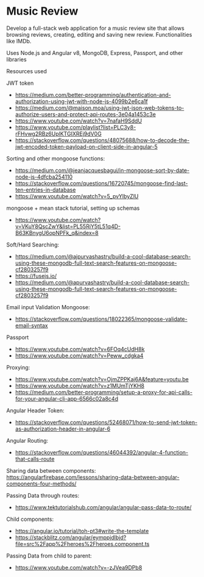 # Music Review 

Develop a full-stack web application for a music review site that allows browsing reviews, creating, editing and saving new review. Functionalities like IMDb.

Uses Node.js and Angular v8, MongoDB, Express, Passport, and other libraries 


Resources used

JWT token 
- https://medium.com/better-programming/authentication-and-authorization-using-jwt-with-node-js-4099b2e6ca1f
- https://medium.com/@maison.moa/using-jwt-json-web-tokens-to-authorize-users-and-protect-api-routes-3e04a1453c3e
- https://www.youtube.com/watch?v=7nafaH9SddU 
- https://www.youtube.com/playlist?list=PLC3y8-rFHvwg2RBz6UplKTGIXREj9dV0G
- https://stackoverflow.com/questions/48075688/how-to-decode-the-jwt-encoded-token-payload-on-client-side-in-angular-5

Sorting and other mongoose functions:
-  https://medium.com/@jeanjacquesbagui/in-mongoose-sort-by-date-node-js-4dfcba254110
- https://stackoverflow.com/questions/16720745/mongoose-find-last-ten-entries-in-database
- https://www.youtube.com/watch?v=5_pvYIbyZlU

mongoose + mean stack tutorial, setting up schemas 
- https://www.youtube.com/watch?v=VKuY8QscZwY&list=PL55RiY5tL51q4D-B63KBnygU6opNPFk_q&index=8

Soft/Hard Searching: 
- https://medium.com/@ajpurvashastry/build-a-cool-database-search-using-these-mongodb-full-text-search-features-on-mongoose-cf2803257f9
- https://fusejs.io/
- https://medium.com/@apurvashastry/build-a-cool-database-search-using-these-mongodb-full-text-search-features-on-mongoose-cf2803257f9

Email input Validation Mongoose:
- https://stackoverflow.com/questions/18022365/mongoose-validate-email-syntax

Passport
- https://www.youtube.com/watch?v=6FOq4cUdH8k
- https://www.youtube.com/watch?v=Peww_cdgka4

Proxying:
- https://www.youtube.com/watch?v=OjmZPPKaj6A&feature=youtu.be
- https://www.youtube.com/watch?v=z1MUmTjYKH8
- https://medium.com/better-programming/setup-a-proxy-for-api-calls-for-your-angular-cli-app-6566c02a8c4d

Angular Header Token:
- https://stackoverflow.com/questions/52468071/how-to-send-jwt-token-as-authorization-header-in-angular-6

Angular Routing:
- https://stackoverflow.com/questions/46044392/angular-4-function-that-calls-route

Sharing data between components:
https://angularfirebase.com/lessons/sharing-data-between-angular-components-four-methods/

Passing Data through routes:
- https://www.tektutorialshub.com/angular/angular-pass-data-to-route/

Child components:
- https://angular.io/tutorial/toh-pt3#write-the-template
- https://stackblitz.com/angular/eymppjdlbjd?file=src%2Fapp%2Fheroes%2Fheroes.component.ts

Passing Data from child to parent:
- https://www.youtube.com/watch?v=-zJVea9DPb8
